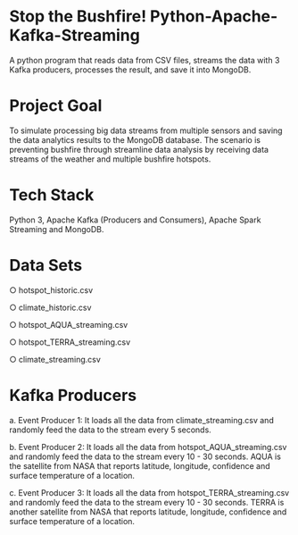 # Stop the Bushfire! Python-Apache-Kafka-Streaming
A python program that reads data from CSV files, streams the data with 3 Kafka producers, processes the result, and save it into MongoDB.

# Project Goal
To simulate processing big data streams from multiple sensors and saving the data analytics results to the MongoDB database.
The scenario is preventing bushfire through streamline data analysis by receiving data streams of the weather and multiple bushfire hotspots.

# Tech Stack
Python 3, Apache Kafka (Producers and Consumers), Apache Spark Streaming and MongoDB.

# Data Sets
○ hotspot_historic.csv

○ climate_historic.csv

○ hotspot_AQUA_streaming.csv 

○ hotspot_TERRA_streaming.csv 

○ climate_streaming.csv

# Kafka Producers
a. Event Producer 1: It loads all the data from climate_streaming.csv and randomly feed the data to the stream every 5 seconds. 

b. Event Producer 2: It loads all the data from hotspot_AQUA_streaming.csv and randomly feed the data to the stream every 10 - 30 seconds. AQUA is the satellite from NASA that reports latitude, longitude, confidence and surface temperature of a location.

c. Event Producer 3: It loads all the data from hotspot_TERRA_streaming.csv and randomly feed the data to the stream every 10 - 30 seconds. TERRA is another satellite from NASA that reports latitude, longitude, confidence and surface temperature of a location.
